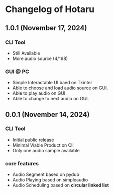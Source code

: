 # Changelog of Hotaru

## 1.0.1 (November 17, 2024)

### CLI Tool

- Still Available
- More audio source (4/168)

### GUI @ PC

- Simple Interactable UI baed on Tkinter
- Able to choose and load audio source on GUI.
- Able to play audio on GUI.
- Able to change to next audio on GUI.

## 0.0.1 (November 14, 2024)

### CLI Tool

- Initial public release
- Minimal Viable Product on Cli
- Only one audio sample available

### core features

- Audio Segment based on pydub
- Audio Playing based on simpleaudio
- Audio Scheduling based on **circular linked list**
